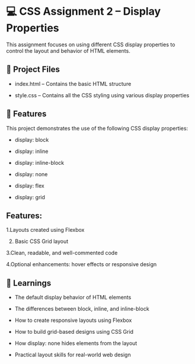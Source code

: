 # 💻 CSS Assignment 2 – Display Properties

This assignment focuses on using different CSS display properties to control the layout and behavior of HTML elements.

## 📁 Project Files
- index.html – Contains the basic HTML structure

- style.css – Contains all the CSS styling using various display properties

## 🎯 Features

This project demonstrates the use of the following CSS display properties:

- display: block

- display: inline

- display: inline-block

- display: none

- display: flex

- display: grid

## Features:
1.Layouts created using Flexbox

2. Basic CSS Grid layout

3.Clean, readable, and well-commented code

4.Optional enhancements: hover effects or responsive design

## 📘 Learnings
- The default display behavior of HTML elements

- The differences between block, inline, and inline-block

- How to create responsive layouts using Flexbox

- How to build grid-based designs using CSS Grid

- How display: none hides elements from the layout

- Practical layout skills for real-world web design
